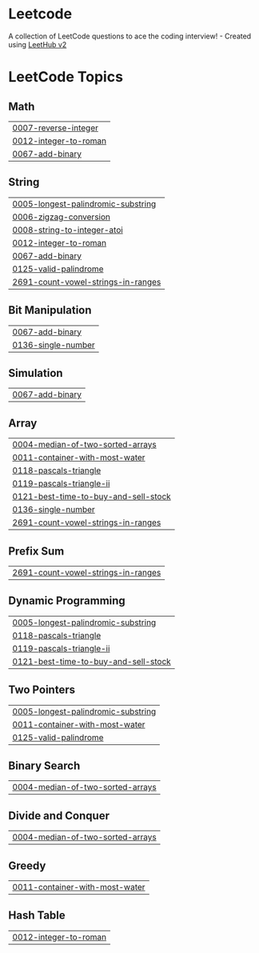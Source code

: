 # Leetcode
A collection of LeetCode questions to ace the coding interview! - Created using [LeetHub v2](https://github.com/arunbhardwaj/LeetHub-2.0)

<!---LeetCode Topics Start-->
# LeetCode Topics
## Math
|  |
| ------- |
| [0007-reverse-integer](https://github.com/Son2k5/Leetcode/tree/master/0007-reverse-integer) |
| [0012-integer-to-roman](https://github.com/Son2k5/Leetcode/tree/master/0012-integer-to-roman) |
| [0067-add-binary](https://github.com/Son2k5/Leetcode/tree/master/0067-add-binary) |
## String
|  |
| ------- |
| [0005-longest-palindromic-substring](https://github.com/Son2k5/Leetcode/tree/master/0005-longest-palindromic-substring) |
| [0006-zigzag-conversion](https://github.com/Son2k5/Leetcode/tree/master/0006-zigzag-conversion) |
| [0008-string-to-integer-atoi](https://github.com/Son2k5/Leetcode/tree/master/0008-string-to-integer-atoi) |
| [0012-integer-to-roman](https://github.com/Son2k5/Leetcode/tree/master/0012-integer-to-roman) |
| [0067-add-binary](https://github.com/Son2k5/Leetcode/tree/master/0067-add-binary) |
| [0125-valid-palindrome](https://github.com/Son2k5/Leetcode/tree/master/0125-valid-palindrome) |
| [2691-count-vowel-strings-in-ranges](https://github.com/Son2k5/Leetcode/tree/master/2691-count-vowel-strings-in-ranges) |
## Bit Manipulation
|  |
| ------- |
| [0067-add-binary](https://github.com/Son2k5/Leetcode/tree/master/0067-add-binary) |
| [0136-single-number](https://github.com/Son2k5/Leetcode/tree/master/0136-single-number) |
## Simulation
|  |
| ------- |
| [0067-add-binary](https://github.com/Son2k5/Leetcode/tree/master/0067-add-binary) |
## Array
|  |
| ------- |
| [0004-median-of-two-sorted-arrays](https://github.com/Son2k5/Leetcode/tree/master/0004-median-of-two-sorted-arrays) |
| [0011-container-with-most-water](https://github.com/Son2k5/Leetcode/tree/master/0011-container-with-most-water) |
| [0118-pascals-triangle](https://github.com/Son2k5/Leetcode/tree/master/0118-pascals-triangle) |
| [0119-pascals-triangle-ii](https://github.com/Son2k5/Leetcode/tree/master/0119-pascals-triangle-ii) |
| [0121-best-time-to-buy-and-sell-stock](https://github.com/Son2k5/Leetcode/tree/master/0121-best-time-to-buy-and-sell-stock) |
| [0136-single-number](https://github.com/Son2k5/Leetcode/tree/master/0136-single-number) |
| [2691-count-vowel-strings-in-ranges](https://github.com/Son2k5/Leetcode/tree/master/2691-count-vowel-strings-in-ranges) |
## Prefix Sum
|  |
| ------- |
| [2691-count-vowel-strings-in-ranges](https://github.com/Son2k5/Leetcode/tree/master/2691-count-vowel-strings-in-ranges) |
## Dynamic Programming
|  |
| ------- |
| [0005-longest-palindromic-substring](https://github.com/Son2k5/Leetcode/tree/master/0005-longest-palindromic-substring) |
| [0118-pascals-triangle](https://github.com/Son2k5/Leetcode/tree/master/0118-pascals-triangle) |
| [0119-pascals-triangle-ii](https://github.com/Son2k5/Leetcode/tree/master/0119-pascals-triangle-ii) |
| [0121-best-time-to-buy-and-sell-stock](https://github.com/Son2k5/Leetcode/tree/master/0121-best-time-to-buy-and-sell-stock) |
## Two Pointers
|  |
| ------- |
| [0005-longest-palindromic-substring](https://github.com/Son2k5/Leetcode/tree/master/0005-longest-palindromic-substring) |
| [0011-container-with-most-water](https://github.com/Son2k5/Leetcode/tree/master/0011-container-with-most-water) |
| [0125-valid-palindrome](https://github.com/Son2k5/Leetcode/tree/master/0125-valid-palindrome) |
## Binary Search
|  |
| ------- |
| [0004-median-of-two-sorted-arrays](https://github.com/Son2k5/Leetcode/tree/master/0004-median-of-two-sorted-arrays) |
## Divide and Conquer
|  |
| ------- |
| [0004-median-of-two-sorted-arrays](https://github.com/Son2k5/Leetcode/tree/master/0004-median-of-two-sorted-arrays) |
## Greedy
|  |
| ------- |
| [0011-container-with-most-water](https://github.com/Son2k5/Leetcode/tree/master/0011-container-with-most-water) |
## Hash Table
|  |
| ------- |
| [0012-integer-to-roman](https://github.com/Son2k5/Leetcode/tree/master/0012-integer-to-roman) |
<!---LeetCode Topics End-->